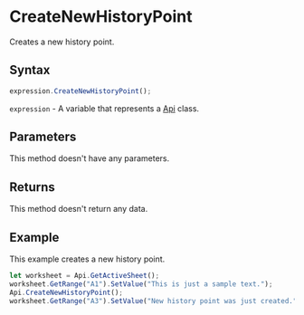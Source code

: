 # CreateNewHistoryPoint

Creates a new history point.

## Syntax

```javascript
expression.CreateNewHistoryPoint();
```

`expression` - A variable that represents a [Api](../Api.md) class.

## Parameters

This method doesn't have any parameters.

## Returns

This method doesn't return any data.

## Example

This example creates a new history point.

```javascript editor-
let worksheet = Api.GetActiveSheet();
worksheet.GetRange("A1").SetValue("This is just a sample text.");
Api.CreateNewHistoryPoint();
worksheet.GetRange("A3").SetValue("New history point was just created.");
```
